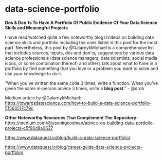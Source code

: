 # data-science-portfolio
**Dos & Don'ts To Have A Portfolio Of Public Evidence Of Your Data Science Skills and Meaningful Projects**



I have read/watched quite a few noteworthy blogs/videos on building data science skills and portfolio including the ones listed in this post for the most part. Nevertheless, this post by @GalarnykMichael is a comprehensive list that includes sources, inputs, dos and don'ts, suggestions by various data science professionals (data science managers, data scientists, social media icons, or some combination thereof) and others talk about what to have in a portfolio by find something that you love or a problem you want to solve and use your knowledge to do it.


"When you’ve written the same code 3 times, write a function. 
When you’ve given the same in-person advice 3 times, write a **blog post**." - @drob


Medium article by @GalarnykMichael:
https://towardsdatascience.com/how-to-build-a-data-science-portfolio-5f566517c79c


**Other Noteworthy Resources That Complement The Repository:**
https://medium.com/@jasonkgoodman/advice-on-building-data-portfolio-projects-c5f96d8a0627

https://www.dataquest.io/blog/build-a-data-science-portfolio/

https://www.dataquest.io/blog/career-guide-data-science-projects-portfolio/


